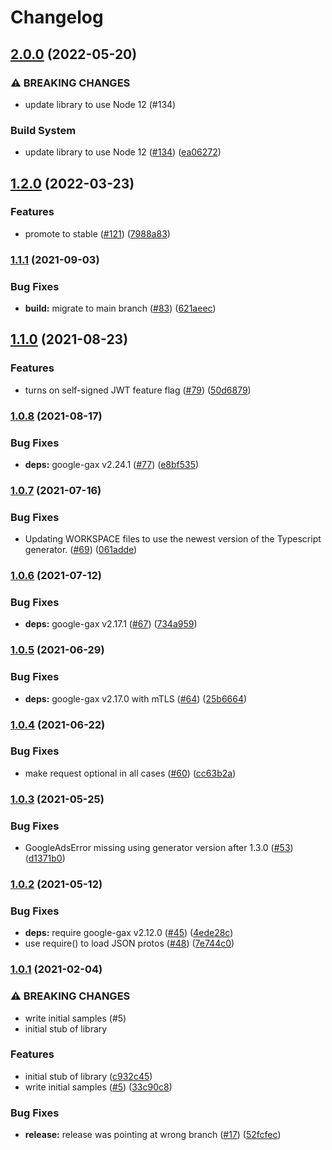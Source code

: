 # Changelog

## [2.0.0](https://github.com/googleapis/nodejs-iam-credentials/compare/v1.2.0...v2.0.0) (2022-05-20)


### ⚠ BREAKING CHANGES

* update library to use Node 12 (#134)

### Build System

* update library to use Node 12 ([#134](https://github.com/googleapis/nodejs-iam-credentials/issues/134)) ([ea06272](https://github.com/googleapis/nodejs-iam-credentials/commit/ea06272c7f2b42ef4a8140a088f4f177bb97284c))

## [1.2.0](https://github.com/googleapis/nodejs-iam-credentials/compare/v1.1.1...v1.2.0) (2022-03-23)


### Features

* promote to stable ([#121](https://github.com/googleapis/nodejs-iam-credentials/issues/121)) ([7988a83](https://github.com/googleapis/nodejs-iam-credentials/commit/7988a83a3082c2d20995dcfc8e901d4f0c41e451))

### [1.1.1](https://www.github.com/googleapis/nodejs-iam-credentials/compare/v1.1.0...v1.1.1) (2021-09-03)


### Bug Fixes

* **build:** migrate to main branch ([#83](https://www.github.com/googleapis/nodejs-iam-credentials/issues/83)) ([621aeec](https://www.github.com/googleapis/nodejs-iam-credentials/commit/621aeecc0814e594bae1c67d837cad1d5e81d4d6))

## [1.1.0](https://www.github.com/googleapis/nodejs-iam-credentials/compare/v1.0.8...v1.1.0) (2021-08-23)


### Features

* turns on self-signed JWT feature flag ([#79](https://www.github.com/googleapis/nodejs-iam-credentials/issues/79)) ([50d6879](https://www.github.com/googleapis/nodejs-iam-credentials/commit/50d6879a32d36defa5a98fd5d0256c2aa377f3c6))

### [1.0.8](https://www.github.com/googleapis/nodejs-iam-credentials/compare/v1.0.7...v1.0.8) (2021-08-17)


### Bug Fixes

* **deps:** google-gax v2.24.1 ([#77](https://www.github.com/googleapis/nodejs-iam-credentials/issues/77)) ([e8bf535](https://www.github.com/googleapis/nodejs-iam-credentials/commit/e8bf535a0602b1b9e311a0d3a5a636a6d0132e52))

### [1.0.7](https://www.github.com/googleapis/nodejs-iam-credentials/compare/v1.0.6...v1.0.7) (2021-07-16)


### Bug Fixes

* Updating WORKSPACE files to use the newest version of the Typescript generator. ([#69](https://www.github.com/googleapis/nodejs-iam-credentials/issues/69)) ([061adde](https://www.github.com/googleapis/nodejs-iam-credentials/commit/061addeaade74ed3260d00bc6214aecd03f226ba))

### [1.0.6](https://www.github.com/googleapis/nodejs-iam-credentials/compare/v1.0.5...v1.0.6) (2021-07-12)


### Bug Fixes

* **deps:** google-gax v2.17.1 ([#67](https://www.github.com/googleapis/nodejs-iam-credentials/issues/67)) ([734a959](https://www.github.com/googleapis/nodejs-iam-credentials/commit/734a9599eac8ddfe24463cf580c29c5b28236667))

### [1.0.5](https://www.github.com/googleapis/nodejs-iam-credentials/compare/v1.0.4...v1.0.5) (2021-06-29)


### Bug Fixes

* **deps:** google-gax v2.17.0 with mTLS ([#64](https://www.github.com/googleapis/nodejs-iam-credentials/issues/64)) ([25b6664](https://www.github.com/googleapis/nodejs-iam-credentials/commit/25b66647296c00cf25884245caec519305bd4588))

### [1.0.4](https://www.github.com/googleapis/nodejs-iam-credentials/compare/v1.0.3...v1.0.4) (2021-06-22)


### Bug Fixes

* make request optional in all cases ([#60](https://www.github.com/googleapis/nodejs-iam-credentials/issues/60)) ([cc63b2a](https://www.github.com/googleapis/nodejs-iam-credentials/commit/cc63b2aaaafd9303e98bc45e4f3ba5fd335421ea))

### [1.0.3](https://www.github.com/googleapis/nodejs-iam-credentials/compare/v1.0.2...v1.0.3) (2021-05-25)


### Bug Fixes

* GoogleAdsError missing using generator version after 1.3.0 ([#53](https://www.github.com/googleapis/nodejs-iam-credentials/issues/53)) ([d1371b0](https://www.github.com/googleapis/nodejs-iam-credentials/commit/d1371b02e45095c609807674dc5403fb27560acf))

### [1.0.2](https://www.github.com/googleapis/nodejs-iam-credentials/compare/v1.0.1...v1.0.2) (2021-05-12)


### Bug Fixes

* **deps:** require google-gax v2.12.0 ([#45](https://www.github.com/googleapis/nodejs-iam-credentials/issues/45)) ([4ede28c](https://www.github.com/googleapis/nodejs-iam-credentials/commit/4ede28cc5c1621c5334487efcbfa0aec157c6ddc))
* use require() to load JSON protos ([#48](https://www.github.com/googleapis/nodejs-iam-credentials/issues/48)) ([7e744c0](https://www.github.com/googleapis/nodejs-iam-credentials/commit/7e744c0ff6464177821909d76b0112a832648a7d))

### [1.0.1](https://www.github.com/googleapis/nodejs-iam-credentials/compare/v1.0.0...v1.0.1) (2021-02-04)


### ⚠ BREAKING CHANGES

* write initial samples (#5)
* initial stub of library

### Features

* initial stub of library ([c932c45](https://www.github.com/googleapis/nodejs-iam-credentials/commit/c932c45d344742352c5576f563bee5a0dcdbe514))
* write initial samples ([#5](https://www.github.com/googleapis/nodejs-iam-credentials/issues/5)) ([33c90c8](https://www.github.com/googleapis/nodejs-iam-credentials/commit/33c90c89954799b402008ff333447e602a036653))


### Bug Fixes

* **release:** release was pointing at wrong branch ([#17](https://www.github.com/googleapis/nodejs-iam-credentials/issues/17)) ([52fcfec](https://www.github.com/googleapis/nodejs-iam-credentials/commit/52fcfecfc667d23768fb96298172b34c21370c42))

